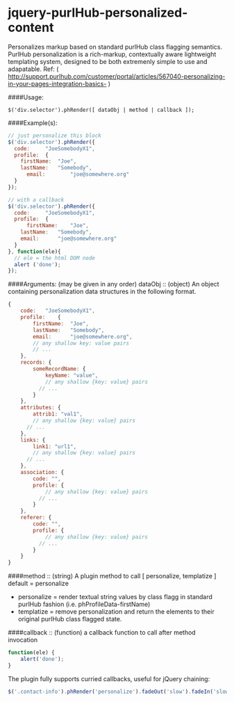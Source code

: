 jquery-purlHub-personalized-content
===================================

Personalizes markup based on standard purlHub class flagging semantics. PurlHub personalization is a rich-markup, contextually aware lightweight templating system, designed to be both extremenly simple to use and adapatable. Ref: ( http://support.purlhub.com/customer/portal/articles/567040-personalizing-in-your-pages-integration-basics- ) 

	
####Usage:
```jaascript
$('div.selector').phRender([ dataObj | method | callback ]);
```

####Example(s): 
```javascript
// just personalize this block
$('div.selector').phRender({
  code: 	"JoeSomebodyX1",
  profile:	{
  	firstName:	"Joe",
  	lastName:	"Somebody",
	  email:		"joe@somewhere.org"
  }
});

// with a callback
$('div.selector').phRender({
  code: 	"JoeSomebodyX1",
  profile:	{
	  firstName:	"Joe",
  	lastName:	"Somebody",
  	email:		"joe@somewhere.org"
  }
}, function(ele){
  // ele = the html DOM node
  alert ('done');
});
```

####Arguments: (may be given in any order)
dataObj :: (object) An object containing personalization data structures in the following format.
```javascript
{
	code: 	"JoeSomebodyX1",
	profile:	{
		firstName:	"Joe",
		lastName:	"Somebody",
		email:		"joe@somewhere.org",
		// any shallow key: value pairs
		// ... 
	},
	records: {
		someRecordName: {
			keyName: "value",
			// any shallow {key: value} pairs
		  // ...
		}
	},
	attributes: {
		attrib1: "val1",
		// any shallow {key: value} pairs
	  // ...
	},
	links: {
		link1: "url1",
		// any shallow {key: value} pairs
	  // ...
	},
	association: {
		code: "",
		profile: {
			// any shallow {key: value} pairs
		  // ...
		}
	},
	referer: {
		code: "",
		profile: {
			// any shallow {key: value} pairs
		  // ...
		}
	}
}
```

####method :: (string) A plugin method to call
[ personalize, templatize ] default = personalize

* personalize = render textual string values by class flagg in standard purlHub fashion 
(i.e. phProfileData-firstName)
* templatize = remove personalization and return the elements to their original 
purlHub class flagged state.


####callback :: (function) a callback function to call after method invocation
```javascript
function(ele) {
	alert('done');
}
```


The plugin fully supports curried callbacks, useful for jQuery chaining:
```javascript
$('.contact-info').phRender('personalize').fadeOut('slow').fadeIn('slow');
```

